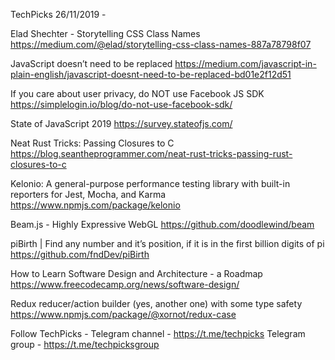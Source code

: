 TechPicks 26/11/2019 -

Elad Shechter - Storytelling CSS Class Names
https://medium.com/@elad/storytelling-css-class-names-887a78798f07

JavaScript doesn’t need to be replaced
https://medium.com/javascript-in-plain-english/javascript-doesnt-need-to-be-replaced-bd01e2f12d51

If you care about user privacy, do NOT use Facebook JS SDK
https://simplelogin.io/blog/do-not-use-facebook-sdk/

State of JavaScript 2019
https://survey.stateofjs.com/

Neat Rust Tricks: Passing Closures to C
https://blog.seantheprogrammer.com/neat-rust-tricks-passing-rust-closures-to-c

Kelonio: A general-purpose performance testing library with built-in reporters for Jest, Mocha, and Karma
https://www.npmjs.com/package/kelonio

Beam.js - Highly Expressive WebGL
https://github.com/doodlewind/beam

piBirth | Find any number and it’s position, if it is in the first billion digits of pi
https://github.com/fndDev/piBirth

How to Learn Software Design and Architecture - a Roadmap
https://www.freecodecamp.org/news/software-design/

Redux reducer/action builder (yes, another one) with some type safety
https://www.npmjs.com/package/@xornot/redux-case

Follow TechPicks -
Telegram channel - https://t.me/techpicks
Telegram group - https://t.me/techpicksgroup